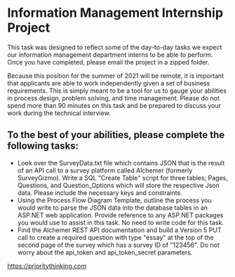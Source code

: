 # Information Management Internship Project

This task was designed to reflect some of the day-to-day tasks we expect our information management department interns to be able to perform. Once you have completed, please email the project in a zipped folder.

Because this position for the summer of 2021 will be remote, it is important that applicants are able to work independently given a set of business requirements. This is simply meant to be a tool for us to gauge your abilities in process design, problem solving, and time management. Please do not spend more than 90 minutes on this task and be prepared to discuss your work during the technical interview.

## To the best of your abilities, please complete the following tasks:
 
- Look over the SurveyData.txt file which contains JSON that is the result of an API call to a survey platform called Alchemer (formerly SurveyGizmo). Write a SQL "Create Table" script for three tables; Pages, Questions, and Question_Options which will store the respective Json data. Please include the necessary keys and constraints.
- Using the Process Flow Diagram Template, outline the process you would write to parse the JSON data into the database tables in an ASP.NET web application. Provide reference to any ASP.NET packages you would use to assist in this task. No need to write code for this task.
- Find the Alchemer REST API documentation and build a Version 5 PUT call to create a required question with type "essay" at the top of the second page of the survey which has a survey ID of "123456". Do not worry about the api_token and api_token_secret parameters.

https://prioritythinking.com
